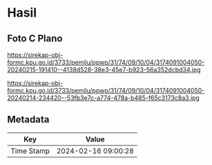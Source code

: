 # Hasil

## Foto C Plano

https://sirekap-obj-formc.kpu.go.id/3733/pemilu/ppwp/31/74/09/10/04/3174091004050-20240215-191410--4138d528-38e3-45e7-b923-56a352dcbd34.jpg

https://sirekap-obj-formc.kpu.go.id/3733/pemilu/ppwp/31/74/09/10/04/3174091004050-20240214-234420--53fb3e7c-a774-478a-b485-f65c3173c8a3.jpg


## Metadata

| Key        | Value               |
| ---------- | ------------------- |
| Time Stamp | 2024-02-16 09:00:28 |



